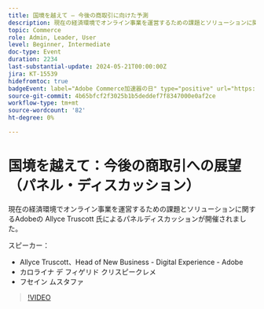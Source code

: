 ```yaml
---
title: 国境を越えて – 今後の商取引に向けた予測
description: 現在の経済環境でオンライン事業を運営するための課題とソリューションに関するAdobeの Allyce Truscott 氏によるパネルディスカッションが開催されました。
topic: Commerce
role: Admin, Leader, User
level: Beginner, Intermediate
doc-type: Event
duration: 2234
last-substantial-update: 2024-05-21T00:00:00Z
jira: KT-15539
hidefromtoc: true
badgeEvent: label="Adobe Commerce加速器の日" type="positive" url="https://experienceleague.adobe.com/en/docs/events/apac-commerce-recordings/2024/accelerator-day/overview.html"
source-git-commit: 4b65bfcf2f3025b1b5deddef7f8347000e0af2ce
workflow-type: tm+mt
source-wordcount: '82'
ht-degree: 0%

---
```



# 国境を越えて：今後の商取引への展望（パネル・ディスカッション）

現在の経済環境でオンライン事業を運営するための課題とソリューションに関するAdobeの Allyce Truscott 氏によるパネルディスカッションが開催されました。

スピーカー：

+ Allyce Truscott、Head of New Business - Digital Experience - Adobe
+ カロライナ デ フィゲリド クリスピークレメ
+ フセイン ムスタファ

>[!VIDEO](https://video.tv.adobe.com/v/3429265/?learn=on)
